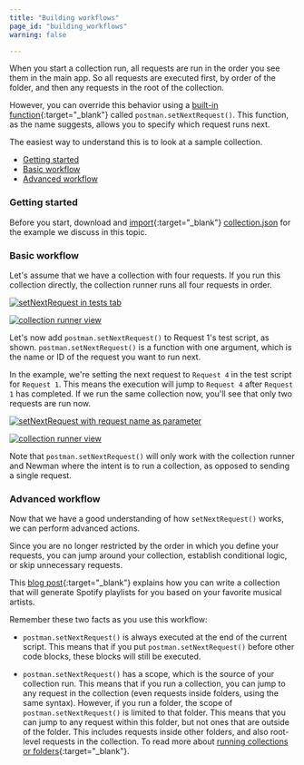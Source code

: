 ```yaml
---
title: "Building workflows"
page_id: "building_workflows"
warning: false

---
```


When you start a collection run, all requests are run in the order you see them in the main app. So all requests are executed first, by order of the folder, and then any requests in the root of the collection. 

However, you can override this behavior using a [built-in function](/docs/v6/postman/scripts/branching_and_looping){:target="_blank"} called `postman.setNextRequest()`. This function, as the name suggests, allows you to specify which request runs next. 

The easiest way to understand this is to look at a sample collection.

* [Getting started](#getting-started)
* [Basic workflow](#basic-workflow)
* [Advanced workflow](#advanced-workflow)


### Getting started

Before you start, download and [import](/docs/v6/postman/collections/data_formats){:target="_blank"} [collection.json](https://s3.amazonaws.com/postman-static-getpostman-com/postman-docs/58793802.json) for the example we discuss in this topic.

### Basic workflow

Let's assume that we have a collection with four requests. If you run this collection directly, the collection runner runs all four requests in order.

[![setNextRequest in tests tab](https://s3.amazonaws.com/postman-static-getpostman-com/postman-docs/setNextRequest.png)](https://s3.amazonaws.com/postman-static-getpostman-com/postman-docs/setNextRequest.png)

[![collection runner view](https://s3.amazonaws.com/postman-static-getpostman-com/postman-docs/58793861.png)](https://s3.amazonaws.com/postman-static-getpostman-com/postman-docs/58793861.png)

Let's now add `postman.setNextRequest()` to Request 1's test script, as shown. `postman.setNextRequest()` is a function with one argument, which is the name or ID of the request you want to run next. 

In the example, we're setting the next request to `Request 4` in the test script for `Request 1`. This means the execution will jump to `Request 4` after `Request 1` has completed. If we run the same collection now, you'll see that only two requests are run now.

[![setNextRequest with request name as parameter](https://s3.amazonaws.com/postman-static-getpostman-com/postman-docs/WS-building-workflows1.png)](https://s3.amazonaws.com/postman-static-getpostman-com/postman-docs/WS-building-workflows1.png)

[![collection runner view](https://s3.amazonaws.com/postman-static-getpostman-com/postman-docs/58793875.png)](https://s3.amazonaws.com/postman-static-getpostman-com/postman-docs/58793875.png)

Note that `postman.setNextRequest()` will only work with the collection runner and Newman where the intent is to run a collection, as opposed to sending a single request.

### Advanced workflow

Now that we have a good understanding of how `setNextRequest()` works, we can perform advanced actions. 

Since you are no longer restricted by the order in which you define your requests, you can jump around your collection, establish conditional logic, or skip unnecessary requests. 

This [blog post](http://blog.getpostman.com/2016/11/09/generate-spotify-playlists-using-a-postman-collection/){:target="_blank"} explains how you can write a collection that will generate Spotify playlists for you based on your favorite musical artists.

Remember these two facts as you use this workflow:

   *   `postman.setNextRequest()` is always executed at the end of the current script. This means that if you put `postman.setNextRequest()` before other code blocks, these blocks will still be executed.
   
   *   `postman.setNextRequest()` has a scope, which is the source of your collection run. This means that if you run a collection, you can jump to any request in the collection (even requests inside folders, using the same syntax). However, if you run a folder, the scope of `postman.setNextRequest()` is limited to that folder. This means that you can jump to any request within this folder, but not ones that are outside of the folder. This includes requests inside other folders, and also root-level requests in the collection. To read more about [running collections or folders](/docs/v6/postman/collection_runs/starting_a_collection_run){:target="_blank"}.
